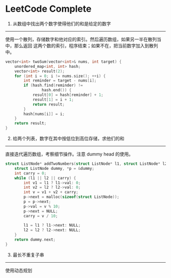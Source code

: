 LeetCode Complete
======


1. 从数组中找出两个数字使得他们的和是给定的数字
------

使用一个散列，存储数字和他对应的索引。然后遍历数组，如果另一半在散列当中，那么返回
这两个数的索引，程序结束；如果不在，把当前数字加入到散列中。

``` C++
vector<int> twoSum(vector<int>& nums, int target) {
    unordered_map<int, int> hash;
    vector<int> result(2);
    for (int i = 0; i != nums.size(); ++i) {
        int reminder = target - nums[i];
        if (hash.find(reminder) !=
                hash.end()) {
            result[0] = hash[reminder] + 1;
            result[1] = i + 1;
            return result;
        }
        hash[nums[i]] = i;
    }
    return result;
}
```

2. 给两个列表，数字在其中按低位到高位存储，求他们的和
------

直接迭代遍历数组，考察细节操作。注意 dummy head 的使用。

``` C
struct ListNode* addTwoNumbers(struct ListNode* l1, struct ListNode* l2) {
    struct ListNode dummy, *p = &dummy;
    int carry = 0;
    while (l1 || l2 || carry) {
        int v1 = l1 ? l1->val: 0;
        int v2 = l2 ? l2->val: 0;
        int v = v1 + v2 + carry;
        p->next = malloc(sizeof(struct ListNode));
        p = p->next;
        p->val = v % 10;
        p->next = NULL;
        carry = v / 10;
        
        l1 = l1 ? l1->next: NULL;
        l2 = l2 ? l2->next: NULL;
    }
    return dummy.next;
}
```

3. 最长不重复子串
------

使用动态规划


